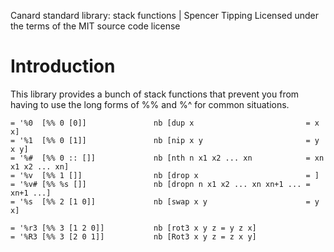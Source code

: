 Canard standard library: stack functions | Spencer Tipping
Licensed under the terms of the MIT source code license

# Introduction

This library provides a bunch of stack functions that prevent you from having to use the long forms of %% and %^ for common situations.

    = '%0  [%% 0 [0]]               nb [dup x                         = x x]
    = '%1  [%% 0 [1]]               nb [nip x y                       = y x y]
    = '%#  [%% 0 :: []]             nb [nth n x1 x2 ... xn            = xn x1 x2 ... xn]
    = '%v  [%% 1 []]                nb [drop x                        = ]
    = '%v# [%% %s []]               nb [dropn n x1 x2 ... xn xn+1 ... = xn+1 ...]
    = '%s  [%% 2 [1 0]]             nb [swap x y                      = y x]

    = '%r3 [%% 3 [1 2 0]]           nb [rot3 x y z = y z x]
    = '%R3 [%% 3 [2 0 1]]           nb [Rot3 x y z = z x y]